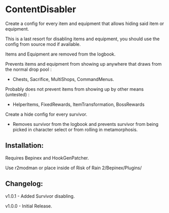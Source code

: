 # ContentDisabler

Create a config for every item and equipment that allows hiding said item or equipment.

This is a last resort for disabling items and equipment, you should use the config from source mod if available.

Items and Equipment are removed from the logbook.

Prevents items and equipment from showing up anywhere that draws from the normal drop pool :

- Chests, Sacrifice, MultiShops, CommandMenus.

Probably does not prevent items from showing up by other means (untested) :

- HelperItems, FixedRewards, ItemTransformation, BossRewards

Create a hide config for every survivor.

- Removes survivor from the logbook and prevents survivor from being picked in character select or from rolling in metamorphosis.

## Installation:

Requires Bepinex and HookGenPatcher.

Use r2modman or place inside of Risk of Rain 2/Bepinex/Plugins/

## Changelog:

v1.0.1 - Added Survivor disabling.

v1.0.0 - Initial Release.